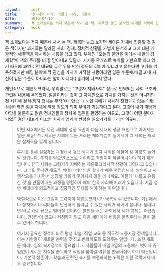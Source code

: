 ```yaml
---
layout:     post
title:      아버지의 나라, 아들의 나라, 이원재
date:       2016-04-10
summary:    책 소개보다는 저자 때문에 사서 본 책. 제목만 놓고 보자면 세대론 자체에 집중할 것 같은 책이지만 과거와는 달라진 사회, 경제. 정치적 상황을 가볍게 분석하고 그에 대한 개괄적인 해결책을 제시하는 내용을 담고 있다. 부제인 "오늘의 불안을 이기는 내일의 경제학"이 책의 주제를 더 잘 담아내고 있달까.
category:	Book
---
```


책 소개보다는 저자 때문에 사서 본 책. 제목만 놓고 보자면 세대론 자체에 집중할 것 같은 책이지만 과거와는 달라진 사회, 경제. 정치적 상황을 가볍게 분석하고 그에 대한 개괄적인 해결책을 제시하는 내용을 담고 있다. 부제인 "오늘의 불안을 이기는 내일의 경제학"이 책의 주제를 더 잘 담아내고 있달까. 시사통 팟캐스트 녹취를 기반으로 하고 있기 때문에 과연 이런 내용을 글로 읽을 만한 정도의 깊이가 있냐라고 묻는다면 고개를 갸웃하겠지만 해당 분야에 막 관심을 가지기 시작한 사람이라면 입문 수준에서(결코 내 자신이 입문 수준이 아니라는 말이 아니다.) 읽기에 나쁘지 않다.
 
개인적으로 제론토크라시, 우리말로는 "고령자 지배사회" 정도로 번역되는 사회 구조와 관련된 내용에 주목했다. 젊음이라는 것이 그 자체만으로 가치를 가지는 것은 아니지만 전 사회에 걸쳐(특히 정치는 무척이나 안습...) 노인 지배가 서서히 진행되고 있는 이런 상황이라면 젊음 자체에 일정 정도의 의미 부여가 가능하다고 본다. 그것이 내가 여당과 야당을 불문하고 젊은 정치인들의 정치계 입문을 환영하는 이유고, 그것이 어떤 분야가 되었든 젊은 대표가 이끄는 회사가 업계에 반향을 일으키기를 바라는 이유다. 
 
> 어떤 사회에서든 이전 세대의 성공 요인이 다음 세대의 성공 요인으로 이어지는 일은 드뭅니다. 새로운 사회에 맞는 새로운 패러다임이 들어서야 그 사회는 새로운 잠재력을 갖게 됩니다.
 
> 투자를 통해 실험하는 과정에서 청년 세대가 한국 사회를 이끌어 갈 역량도 늘어날 것입니다. 투자를 받으면 스스로 기획하고 책임지며 이끌어나가야 하기 때문입니다.
한국 사회는 고령자가 지배하는 제론토크라시적 상황이 되어가고 있습니다. 그대로 둔다면 새로운 세대가 리더십을 갖기가 매우 어렵습니다. 실험하고 시행착오를 거치면서 성장할 기회가 주어지지 않을 테니까요. 이들이 '새롭고 유용한 것'을 만들어내는 과정을 경험하게 해야 한국 사회에 미래가 있습니다. 지금 청년 세대에게 의도적이고 집중적인 투자를 해야 하는 이유입니다.
 
> 역설적으로 이런 그림이 그려져야 제론토크라시가 극복될 수 있습니다. 기업에서나 정치에서나 리더들이 안전하게 물러날 수 있는 사회가 되어야 합니다. 물러나면 바로 벼랑 끝으로 떨어질 것이라는 불안을 주는 사회에서 세대 교체는 어렵습니다. 안정망이 있으니 걱정하지 말고 다음 세대에게 바통을 물려주라는 말을 할 수 있어야 합니다.
 
>여기서 필요한 정책이 바로 평생 학습, 직업 교육 등 적극적 노동시장 정책입니다. 이는 사람들이 새로운 능력을 갖추고 변화하도록 도와주는 일입니다.
또한 새로운 패러다임의 복지정책이 필요합니다. 사람들이 매일매일의 노동에서 벗어나 끊임없이 새로운 지식을 습득하고 직업을 찾아갈 여유를 만들어줘야 하기 때문입니다. 기본적 생존이나 학습과 관련된 복지를 보편화하는 노력은 이런 맥락에서 매우 중요합니다.